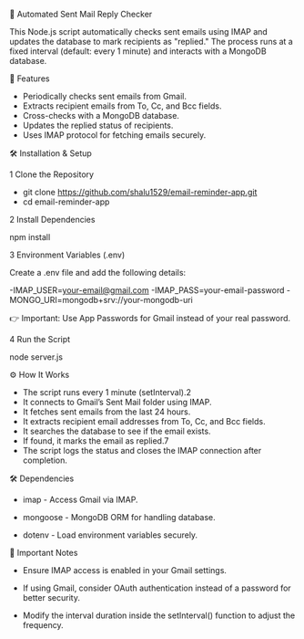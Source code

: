 📧 Automated Sent Mail Reply Checker

This Node.js script automatically checks sent emails using IMAP and updates the database to mark recipients as "replied." The process runs at a fixed interval (default: every 1 minute) and interacts with a MongoDB database.

🚀 Features

- Periodically checks sent emails from Gmail.
- Extracts recipient emails from To, Cc, and Bcc fields.
- Cross-checks with a MongoDB database.
- Updates the replied status of recipients.
- Uses IMAP protocol for fetching emails securely.

🛠️ Installation & Setup

1 Clone the Repository

- git clone https://github.com/shalu1529/email-reminder-app.git
- cd email-reminder-app

2️ Install Dependencies

npm install

3️ Environment Variables (.env)

Create a .env file and add the following details:

-IMAP_USER=your-email@gmail.com
-IMAP_PASS=your-email-password
-MONGO_URI=mongodb+srv://your-mongodb-uri

👉 Important: Use App Passwords for Gmail instead of your real password.

4️ Run the Script

node server.js

⚙️ How It Works

- The script runs every 1 minute (setInterval).2
- It connects to Gmail’s Sent Mail folder using IMAP.
- It fetches sent emails from the last 24 hours.
- It extracts recipient email addresses from To, Cc, and Bcc fields.
- It searches the database to see if the email exists.
- If found, it marks the email as replied.7
- The script logs the status and closes the IMAP connection after completion.


🛠 Dependencies

- imap - Access Gmail via IMAP.

- mongoose - MongoDB ORM for handling database.

- dotenv - Load environment variables securely.

📝 Important Notes

- Ensure IMAP access is enabled in your Gmail settings.

- If using Gmail, consider OAuth authentication instead of a password for better security.

- Modify the interval duration inside the setInterval() function to adjust the frequency.
